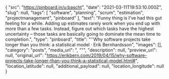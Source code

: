 {
  "src": "https://pinboard.in/u:bascht",
  "date": "2021-03-11T19:53:10.000Z",
  "slug": null,
  "tags": [
    "software",
    "planning",
    "scrum",
    "estimation",
    "projectmanagement",
    "pinboard"
  ],
  "text": "Funny thing is I've had this gut feeling for a while. Adding up estimates rarely work when you end up with more than a few tasks. Instead, figure out which tasks have the highest uncertainty – those tasks are basically going to dominate the mean time to completion.",
  "type": "pinboard",
  "title": "''Why software projects take longer than you think: a statistical model · Erik Bernhardsson",
  "images": [],
  "category": "posts",
  "media_url": ", \"\"",
  "description": null,
  "preview_url": null,
  "original_url": "https://erikbern.com/2019/04/15/why-software-projects-take-longer-than-you-think-a-statistical-model.html#",
  "location_latitude": null,
  "additional_payload": null,
  "location_longitude": null
}